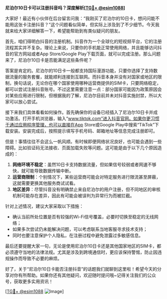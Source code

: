 **尼泊尔10日卡可以注册抖音吗？深度解析[[TG💪+ @esim1088](https://t.me/s/esim1088)]**

大家好！最近有小伙伴在后台留言问我：“我刚买了尼泊尔的10日卡，想问问能不能用这张卡注册抖音？”这个问题看似简单，但实际上涉及到了不少细节。今天我就来给大家详细解答一下，希望能帮助到有类似疑问的朋友。

首先，咱们得明白抖音的注册机制。抖音作为一个全球化的短视频平台，它的注册流程其实并不复杂。理论上来说，只要你的手机能正常使用网络，并且能够访问抖音的官方网站或者App Store/Google Play下载页面，就可以完成注册。那么问题来了，尼泊尔10日卡是否能满足这些条件呢？

答案是肯定的。尼泊尔的10日卡一般都支持国际漫游功能，只要你选择了支持数据流量的服务套餐，就能顺利连接到互联网。而抖音本身并没有对国家或地区的限制，换句话说，无论你在哪个国家使用哪种运营商提供的SIM卡，只要网络稳定，都可以尝试注册抖音账号。不过这里需要注意一点：部分国家可能因为政策原因会对某些应用进行限制，但根据我的了解，尼泊尔目前并未对抖音实施封禁，所以大家可以放心尝试。

接下来我们具体看看如何操作。首先确保你的设备已经插入了尼泊尔10日卡并成功激活。打开手机浏览器，输入“www.tiktok.com”进入抖音官网。如果你更习惯于通过应用程序管理，也可以直接在App Store或Google Play中搜索“TikTok”下载安装。安装完成后，按照提示填写手机号码、邮箱地址等信息完成注册即可。

但是！事情往往不会这么一帆风顺。有时候即便网络状况良好，也可能会遇到一些障碍。比如验证码无法接收、页面加载失败等问题。这可能是由于以下几个原因造成的：

1. **网络环境不稳定**：虽然10日卡支持数据流量，但如果信号较弱或者网速不够快，就可能导致数据传输中断。
2. **运营商限制**：个别情况下，某些运营商可能会对特定服务进行限流甚至屏蔽，这就需要更换其他服务商试试看。
3. **地区差异**：尽管抖音没有明确禁止来自尼泊尔的用户注册，但不同地区的审核机制可能存在差异，因此有可能会被误判为异常行为而被拦截。

针对上述情况，建议大家采取以下措施：
- 确认当前所处位置是否有较强的Wi-Fi信号覆盖，必要时切换至稳定的无线网络；
- 如果多次尝试仍未能解决问题，可以考虑联系当地客服寻求技术支持；
- 同时也要注意保护个人隐私，在注册过程中避免泄露过多敏感信息。

最后还要提醒大家一句，无论是使用尼泊尔10日卡还是其他国家地区的SIM卡，都必须遵守当地的法律法规。尤其是涉及到跨境通信时，更应该保持警惕，防止因违规操作而导致不必要的麻烦。

好了，关于“尼泊尔10日卡能否注册抖音”的话题我们就聊到这里啦！希望今天的分享对你有所帮助。如果你还有其他疑问，欢迎随时提问哦~记得关注我们的公众号，获取更多实用资讯！

[[TG💪+ @esim1088](https://t.me/s/esim1088) ![Image](https://i.postimg.cc/4NQfJmqS/Snipaste-2025-05-13-00-14-12.png)]